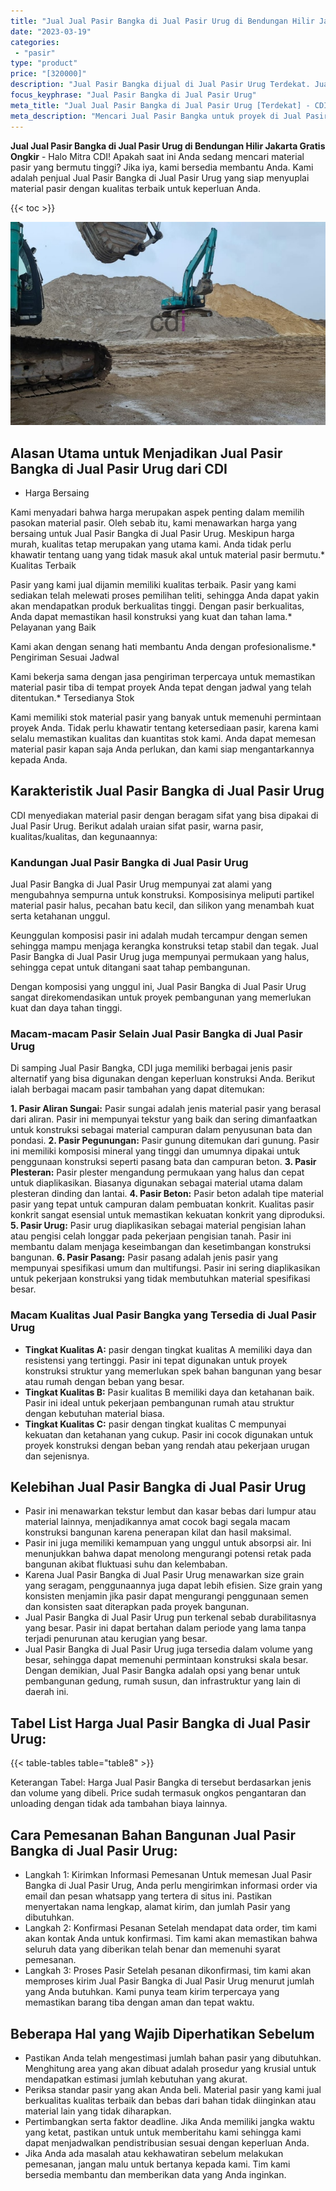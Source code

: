 ```yaml
---
title: "Jual Jual Pasir Bangka di Jual Pasir Urug di Bendungan Hilir Jakarta Gratis Ongkir"
date: "2023-03-19"
categories:
 - "pasir"
type: "product"
price: "[320000]"
description: "Jual Pasir Bangka dijual di Jual Pasir Urug Terdekat. Jual Pasir Bangka ini sering digunakan dalam proyek konstruksi sebagai bahan campuran yang terpilih dan bersih. Silakan hubungi kami untuk informasi lebih lanjut."
focus_keyphrase: "Jual Pasir Bangka di Jual Pasir Urug"
meta_title: "Jual Jual Pasir Bangka di Jual Pasir Urug [Terdekat] - CDI"
meta_description: "Mencari Jual Pasir Bangka untuk proyek di Jual Pasir Urug? Kami memiliki Jual Pasir Bangka berkualitas untuk material adukan. Raih penawaran terbaik sekarang."
---
```


**Jual Jual Pasir Bangka di Jual Pasir Urug di Bendungan Hilir Jakarta Gratis Ongkir** - Halo Mitra CDI! Apakah saat ini Anda sedang mencari material pasir yang bermutu tinggi? Jika iya, kami bersedia membantu Anda. Kami adalah penjual Jual Pasir Bangka di Jual Pasir Urug yang siap menyuplai material pasir dengan kualitas terbaik untuk keperluan Anda.

{{< toc >}}

![Jual Jual Pasir Bangka di Jual Pasir Urug di Bendungan Hilir Jakarta Gratis Ongkir](/images/pasir/pasir-bangunan-27.jpg)

## Alasan Utama untuk Menjadikan Jual Pasir Bangka di Jual Pasir Urug dari CDI

*   Harga Bersaing

Kami menyadari bahwa harga merupakan aspek penting dalam memilih pasokan material pasir. Oleh sebab itu, kami menawarkan harga yang bersaing untuk Jual Pasir Bangka di Jual Pasir Urug. Meskipun harga murah, kualitas tetap merupakan yang utama kami. Anda tidak perlu khawatir tentang uang yang tidak masuk akal untuk material pasir bermutu.*   Kualitas Terbaik

Pasir yang kami jual dijamin memiliki kualitas terbaik. Pasir yang kami sediakan telah melewati proses pemilihan teliti, sehingga Anda dapat yakin akan mendapatkan produk berkualitas tinggi. Dengan pasir berkualitas, Anda dapat memastikan hasil konstruksi yang kuat dan tahan lama.*   Pelayanan yang Baik

Kami akan dengan senang hati membantu Anda dengan profesionalisme.*   Pengiriman Sesuai Jadwal

Kami bekerja sama dengan jasa pengiriman terpercaya untuk memastikan material pasir tiba di tempat proyek Anda tepat dengan jadwal yang telah ditentukan.*   Tersedianya Stok

Kami memiliki stok material pasir yang banyak untuk memenuhi permintaan proyek Anda. Tidak perlu khawatir tentang ketersediaan pasir, karena kami selalu memastikan kualitas dan kuantitas stok kami. Anda dapat memesan material pasir kapan saja Anda perlukan, dan kami siap mengantarkannya kepada Anda. 

## Karakteristik Jual Pasir Bangka di Jual Pasir Urug

CDI menyediakan material pasir dengan beragam sifat yang bisa dipakai di Jual Pasir Urug. Berikut adalah uraian sifat pasir, warna pasir, kualitas/kualitas, dan kegunaannya:

### Kandungan Jual Pasir Bangka di Jual Pasir Urug

Jual Pasir Bangka di Jual Pasir Urug mempunyai zat alami yang mengubahnya sempurna untuk konstruksi. Komposisinya meliputi partikel material pasir halus, pecahan batu kecil, dan silikon yang menambah kuat serta ketahanan unggul.

Keunggulan komposisi pasir ini adalah mudah tercampur dengan semen sehingga mampu menjaga kerangka konstruksi tetap stabil dan tegak. Jual Pasir Bangka di Jual Pasir Urug juga mempunyai permukaan yang halus, sehingga cepat untuk ditangani saat tahap pembangunan.

Dengan komposisi yang unggul ini, Jual Pasir Bangka di Jual Pasir Urug sangat direkomendasikan untuk proyek pembangunan yang memerlukan kuat dan daya tahan tinggi.

### Macam-macam Pasir Selain Jual Pasir Bangka di Jual Pasir Urug

Di samping Jual Pasir Bangka, CDI juga memiliki berbagai jenis pasir alternatif yang bisa digunakan dengan keperluan konstruksi Anda. Berikut ialah berbagai macam pasir tambahan yang dapat ditemukan:

**1\. Pasir Aliran Sungai:** Pasir sungai adalah jenis material pasir yang berasal dari aliran. Pasir ini mempunyai tekstur yang baik dan sering dimanfaatkan untuk konstruksi sebagai material campuran dalam penyusunan bata dan pondasi.
**2\. Pasir Pegunungan:** Pasir gunung ditemukan dari gunung. Pasir ini memiliki komposisi mineral yang tinggi dan umumnya dipakai untuk penggunaan konstruksi seperti pasang bata dan campuran beton.
**3\. Pasir Plesteran:** Pasir plester mengandung permukaan yang halus dan cepat untuk diaplikasikan. Biasanya digunakan sebagai material utama dalam plesteran dinding dan lantai.
**4\. Pasir Beton:** Pasir beton adalah tipe material pasir yang tepat untuk campuran dalam pembuatan konkrit. Kualitas pasir konkrit sangat esensial untuk memastikan kekuatan konkrit yang diproduksi.
**5\. Pasir Urug:** Pasir urug diaplikasikan sebagai material pengisian lahan atau pengisi celah longgar pada pekerjaan pengisian tanah. Pasir ini membantu dalam menjaga keseimbangan dan kesetimbangan konstruksi bangunan.
**6\. Pasir Pasang:** Pasir pasang adalah jenis pasir yang mempunyai spesifikasi umum dan multifungsi. Pasir ini sering diaplikasikan untuk pekerjaan konstruksi yang tidak membutuhkan material spesifikasi besar.

### Macam Kualitas Jual Pasir Bangka yang Tersedia di Jual Pasir Urug

*   **Tingkat Kualitas A:** pasir dengan tingkat kualitas A memiliki daya dan resistensi yang tertinggi. Pasir ini tepat digunakan untuk proyek konstruksi struktur yang memerlukan spek bahan bangunan yang besar atau rumah dengan beban yang besar.
*   **Tingkat Kualitas B:** Pasir kualitas B memiliki daya dan ketahanan baik. Pasir ini ideal untuk pekerjaan pembangunan rumah atau struktur dengan kebutuhan material biasa.
*   **Tingkat Kualitas C:** pasir dengan tingkat kualitas C mempunyai kekuatan dan ketahanan yang cukup. Pasir ini cocok digunakan untuk proyek konstruksi dengan beban yang rendah atau pekerjaan urugan dan sejenisnya.

## Kelebihan Jual Pasir Bangka di Jual Pasir Urug

*   Pasir ini menawarkan tekstur lembut dan kasar bebas dari lumpur atau material lainnya, menjadikannya amat cocok bagi segala macam konstruksi bangunan karena penerapan kilat dan hasil maksimal.
*   Pasir ini juga memiliki kemampuan yang unggul untuk absorpsi air. Ini menunjukkan bahwa dapat menolong mengurangi potensi retak pada bangunan akibat fluktuasi suhu dan kelembaban.
*   Karena Jual Pasir Bangka di Jual Pasir Urug menawarkan size grain yang seragam, penggunaannya juga dapat lebih efisien. Size grain yang konsisten menjamin jika pasir dapat mengurangi penggunaan semen dan konsisten saat diterapkan pada proyek bangunan.
*   Jual Pasir Bangka di Jual Pasir Urug pun terkenal sebab durabilitasnya yang besar. Pasir ini dapat bertahan dalam periode yang lama tanpa terjadi penurunan atau kerugian yang besar.
*   Jual Pasir Bangka di Jual Pasir Urug juga tersedia dalam volume yang besar, sehingga dapat memenuhi permintaan konstruksi skala besar. Dengan demikian, Jual Pasir Bangka adalah opsi yang benar untuk pembangunan gedung, rumah susun, dan infrastruktur yang lain di daerah ini.

## Tabel List Harga Jual Pasir Bangka di Jual Pasir Urug:

{{< table-tables table="table8" >}}

Keterangan Tabel: Harga Jual Pasir Bangka di tersebut berdasarkan jenis dan volume yang dibeli. Price sudah termasuk ongkos pengantaran dan unloading dengan tidak ada tambahan biaya lainnya.

## Cara Pemesanan Bahan Bangunan Jual Pasir Bangka di Jual Pasir Urug:

*   Langkah 1: Kirimkan Informasi Pemesanan
Untuk memesan Jual Pasir Bangka di Jual Pasir Urug, Anda perlu mengirimkan informasi order via email dan pesan whatsapp yang tertera di situs ini. Pastikan menyertakan nama lengkap, alamat kirim, dan jumlah Pasir yang dibutuhkan.
*   Langkah 2: Konfirmasi Pesanan
Setelah mendapat data order, tim kami akan kontak Anda untuk konfirmasi. Tim kami akan memastikan bahwa seluruh data yang diberikan telah benar dan memenuhi syarat pemesanan.
*   Langkah 3: Proses Pasir
Setelah pesanan dikonfirmasi, tim kami akan memproses kirim Jual Pasir Bangka di Jual Pasir Urug menurut jumlah yang Anda butuhkan. Kami punya team kirim terpercaya yang memastikan barang tiba dengan aman dan tepat waktu.

## Beberapa Hal yang Wajib Diperhatikan Sebelum

*   Pastikan Anda telah mengestimasi jumlah bahan pasir yang dibutuhkan. Menghitung area yang akan dibuat adalah prosedur yang krusial untuk mendapatkan estimasi jumlah kebutuhan yang akurat.
*   Periksa standar pasir yang akan Anda beli. Material pasir yang kami jual berkualitas kualitas terbaik dan bebas dari bahan tidak diinginkan atau material lain yang tidak diharapkan.
*   Pertimbangkan serta faktor deadline. Jika Anda memiliki jangka waktu yang ketat, pastikan untuk untuk memberitahu kami sehingga kami dapat menjadwalkan pendistribusian sesuai dengan keperluan Anda.
*   Jika Anda ada masalah atau kekhawatiran sebelum melakukan pemesanan, jangan malu untuk bertanya kepada kami. Tim kami bersedia membantu dan memberikan data yang Anda inginkan.